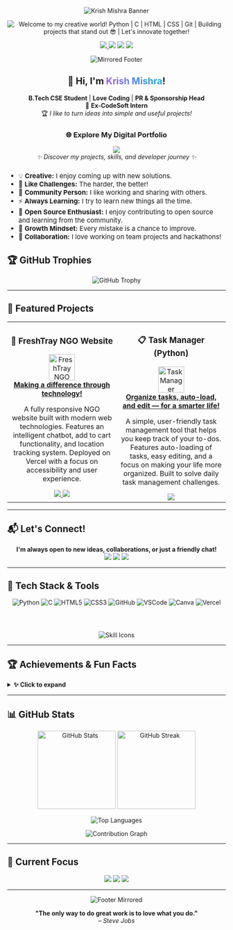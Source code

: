 <p align="center">
  <img src="https://capsule-render.vercel.app/api?type=waving&color=gradient&customColorList=12&height=180&section=header&text=Krish%20Mishra%20%F0%9F%98%8E&fontSize=48&fontColor=ffffff&animation=fadeIn" alt="Krish Mishra Banner" />
</p> 
<p align="center">
  <img src="https://readme-typing-svg.herokuapp.com?font=Fira+Code&size=28&pause=1200&color=A855F7&center=true&vCenter=true&width=900&lines=Welcome+to+my+creative+world!;Python+%7C+C+%7C+HTML+%7C+CSS+%7C+Git+;Building+projects+that+stand+out+%F0%9F%98%8E;Let%27s+innovate+together!&gradient=true&gradientColorStart=A855F7&gradientColorEnd=06B6D4" alt="Welcome to my creative world! Python | C | HTML | CSS | Git | Building projects that stand out 😎 | Let's innovate together!" />
</p>
<p align="center">
  <a href="https://portfolioofkrish.vercel.app" target="_blank">
    <img src="https://img.shields.io/badge/🚀_Portfolio-Explore_My_Work-A855F7?style=for-the-badge&logoColor=white&labelColor=0F0F23&gradient=true" />
  </a>
  <a href="https://www.linkedin.com/in/krish-mishra-45933a306"><img src="https://img.shields.io/badge/LinkedIn-Connect-06B6D4?style=for-the-badge&logo=linkedin&logoColor=white&labelColor=0F0F23" /></a>
  <a href="mailto:krishmishra121301@gmail.com"><img src="https://img.shields.io/badge/Gmail-Email%20me-F97316?style=for-the-badge&logo=gmail&logoColor=white&labelColor=0F0F23" /></a>
  <a href="https://www.instagram.com/krish_mishra_7/profilecard/?igsh=eHR5bG8waDFhb21u"><img src="https://img.shields.io/badge/Instagram-follow-EC4899?style=for-the-badge&logo=instagram&logoColor=white&labelColor=0F0F23" /></a>
</p>

<p align="center">
  <img src="https://capsule-render.vercel.app/api?type=waving&color=gradient&customColorList=12&height=80&section=header&reversal=true" alt="Mirrored Footer" />
</p>

<div align="center">
  <h2>👋 Hi, I'm <span style="background: linear-gradient(45deg, #A855F7, #06B6D4); -webkit-background-clip: text; -webkit-text-fill-color: transparent;">Krish Mishra</span>!</h2>
  <p>
    <b>B.Tech CSE Student</b> | <b>Love Coding</b> | <b>PR & Sponsorship Head</b><br>
    🚀 <b>Ex-CodeSoft Intern</b><br>
    🏆 <i>I like to turn ideas into simple and useful projects!</i>
  </p>
  
  <!-- 💼 PORTFOLIO SECTION -->
  <div align="center" style="margin: 25px 0;">
    <h3>🌐 Explore My Digital Portfolio</h3>
    <a href="https://portfolioofkrish.vercel.app" target="_blank">
      <img src="https://img.shields.io/badge/🎨_VIEW_PORTFOLIO-Click_Here-A855F7?style=for-the-badge&logoColor=white&labelColor=0F0F23" />
    </a>
    <br>
    <i>✨ Discover my projects, skills, and developer journey ✨</i>
  </div>
  
  <ul align="left" style="font-size: 1.08em; margin-top: 10px;">
    <li>💡 <b>Creative:</b> I enjoy coming up with new solutions.</li>
    <li>🧩 <b>Like Challenges:</b> The harder, the better!</li>
    <li>🎤 <b>Community Person:</b> I like working and sharing with others.</li>
    <li>⚡ <b>Always Learning:</b> I try to learn new things all the time.</li>
    <li>📝 <b>Open Source Enthusiast:</b> I enjoy contributing to open source and learning from the community.</li>
    <li>🌱 <b>Growth Mindset:</b> Every mistake is a chance to improve.</li>
    <li>🤝 <b>Collaboration:</b> I love working on team projects and hackathons!</li>
  </ul>
</div>

## 🏆 GitHub Trophies

<p align="center">
  <img src="https://github-profile-trophy.vercel.app/?username=kri297&theme=algolia&margin-w=15&margin-h=15&no-bg=true&row=2&column=4" alt="GitHub Trophy"/>
</p>

---

## 🌟 Featured Projects

<div align="center">
  <table>
    <tr>
      <td align="center" width="50%">
        <h3>🌱 FreshTray NGO Website</h3>
        <a href="https://freshtray-mges.vercel.app/" target="_blank">
          <img src="https://img.icons8.com/color/96/000000/heart-with-pulse.png" width="60" alt="FreshTray NGO"/><br>
          <b>Making a difference through technology!</b>
        </a>
        <p>
          A fully responsive NGO website built with modern web technologies. Features an intelligent chatbot, add to cart functionality, and location tracking system. Deployed on Vercel with a focus on accessibility and user experience.
        </p>
        <a href="https://freshtray-mges.vercel.app/" target="_blank">
          <img src="https://img.shields.io/badge/🌐_Live_Demo-Visit_Site-06B6D4?style=for-the-badge&logoColor=white&labelColor=0F0F23" />
        </a>
        <a href="https://github.com/kri297/NGO_WEBSITE" target="_blank">
          <img src="https://img.shields.io/badge/📁_Repository-View_Code-A855F7?style=for-the-badge&logoColor=white&labelColor=0F0F23" />
        </a>
      </td>
      <td align="center" width="50%">
        <h3>📋 Task Manager (Python)</h3>
        <a href="https://github.com/kri297/TaskManager/blob/main/590015053_KRISH_CODE.py" target="_blank">
          <img src="https://img.icons8.com/color/96/000000/task.png" width="60" alt="Task Manager"/><br>
          <b>Organize tasks, auto-load, and edit — for a smarter life!</b>
        </a>
        <p>
          A simple, user-friendly task management tool that helps you keep track of your to-dos. Features auto-loading of tasks, easy editing, and a focus on making your life more organized. Built to solve daily task management challenges.
        </p>
        <a href="https://github.com/kri297/TaskManager" target="_blank">
          <img src="https://img.shields.io/badge/📁_Repository-View_Code-A855F7?style=for-the-badge&logoColor=white&labelColor=0F0F23" />
        </a>
      </td>
    </tr>
  </table>
</div>

---

## 📬 Let's Connect!

<p align="center">
  <b>I'm always open to new ideas, collaborations, or just a friendly chat!</b><br>
  <a href="mailto:krishmishra121301@gmail.com"><img src="https://img.shields.io/badge/Email-Me-F97316?style=for-the-badge&logo=gmail&logoColor=white&labelColor=0F0F23" /></a>
  <a href="https://www.linkedin.com/in/krish-mishra-45933a306"><img src="https://img.shields.io/badge/LinkedIn-Message-06B6D4?style=for-the-badge&logo=linkedin&logoColor=white&labelColor=0F0F23" /></a>
  <a href="https://www.instagram.com/krish_mishra_7/profilecard/?igsh=eHR5bG8waDFhb21u"><img src="https://img.shields.io/badge/Instagram-DM-EC4899?style=for-the-badge&logo=instagram&logoColor=white&labelColor=0F0F23" /></a>
</p>

---

## 🧰 Tech Stack & Tools

<div align="center">
  
  <img src="https://img.shields.io/badge/Python-A855F7?style=for-the-badge&logo=python&logoColor=white&labelColor=0F0F23" alt="Python"/>
  <img src="https://img.shields.io/badge/C-06B6D4?style=for-the-badge&logo=c&logoColor=white&labelColor=0F0F23" alt="C"/>
  <img src="https://img.shields.io/badge/HTML5-F97316?style=for-the-badge&logo=html5&logoColor=white&labelColor=0F0F23" alt="HTML5"/>
  <img src="https://img.shields.io/badge/CSS3-EC4899?style=for-the-badge&logo=css3&logoColor=white&labelColor=0F0F23" alt="CSS3"/>
  <img src="https://img.shields.io/badge/GitHub-A855F7?style=for-the-badge&logo=github&logoColor=white&labelColor=0F0F23" alt="GitHub"/>
  <img src="https://img.shields.io/badge/VS%20Code-06B6D4?style=for-the-badge&logo=visual-studio-code&logoColor=white&labelColor=0F0F23" alt="VSCode"/>
  <img src="https://img.shields.io/badge/Canva-F97316?style=for-the-badge&logo=canva&logoColor=white&labelColor=0F0F23" alt="Canva"/>
  <img src="https://img.shields.io/badge/Vercel-EC4899?style=for-the-badge&logo=vercel&logoColor=white&labelColor=0F0F23" alt="Vercel"/>
  
  <br><br>
  <img src="https://skillicons.dev/icons?i=python,c,html,css,github,vscode,canva,vercel&theme=dark" alt="Skill Icons" style="margin-top:10px;"/>
</div>

---

## 🏆 Achievements & Fun Facts

<details>
  <summary><b>✨ Click to expand</b></summary>
  <ul>
    <li>🏢 <b>CodeSoft Intern:</b> Worked mainly in C</li>
    <li>👥 <b>ACM Member:</b> I enjoy coding competitions</li>
    <li>📢 <b>PR & Sponsorship Head:</b> Good at networking and teamwork</li>
    <li>🐍 <b>Python Lover:</b> I like to automate stuff</li>
    <li>🎤 <b>Public Speaking:</b> Explaining tech in a simple way</li>
    <li>🏅 <b>Hackathon Participant:</b> Always up for a challenge!</li>
    <li>🌟 <b>Volunteer:</b> I love helping organize tech events and workshops.</li>
    <li>🌐 <b>Portfolio Creator:</b> Built and deployed my own portfolio website!</li>
    <li>✨ <b>Fun Fact:</b> I get more motivated when things are tough!</li>
  </ul>
</details>

---

## 📊 GitHub Stats

<p align="center">
  <img src="https://github-readme-stats.vercel.app/api?username=kri297&show_icons=true&theme=synthwave&hide_border=true&count_private=true&include_all_commits=true&title_color=A855F7&icon_color=06B6D4&text_color=ffffff&bg_color=0F0F23" height="180" alt="GitHub Stats"/>
  <img src="https://streak-stats.demolab.com/?user=kri297&theme=synthwave&hide_border=true&stroke=A855F7&ring=06B6D4&fire=F97316&currStreakNum=ffffff&sideNums=ffffff&currStreakLabel=A855F7&sideLabels=06B6D4&dates=ffffff&background=0F0F23" height="180" alt="GitHub Streak"/>
</p>

<p align="center">
  <img src="https://github-readme-stats.vercel.app/api/top-langs/?username=kri297&layout=compact&theme=synthwave&hide_border=true&title_color=A855F7&text_color=ffffff&bg_color=0F0F23" alt="Top Languages"/>
</p>

<p align="center">
  <img src="https://github-readme-activity-graph.vercel.app/graph?username=kri297&theme=synthwave&area=true&hide_border=true&radius=10&color=A855F7&line=06B6D4&point=F97316&bg_color=0F0F23" alt="Contribution Graph"/>
</p>

---

## 🎯 Current Focus

<div align="center">
  <img src="https://img.shields.io/badge/🔥_Currently_Working_On-Personal_Projects-A855F7?style=for-the-badge&logoColor=white&labelColor=0F0F23" />
  <img src="https://img.shields.io/badge/📚_Learning-Data_Structures_&_Algorithms-06B6D4?style=for-the-badge&logoColor=white&labelColor=0F0F23" />
  <img src="https://img.shields.io/badge/🎯_Goal-Contributing_to_Open_Source-F97316?style=for-the-badge&logoColor=white&labelColor=0F0F23" />
</div>

---

<p align="center">
  <img src="https://capsule-render.vercel.app/api?type=waving&color=gradient&customColorList=12&height=100&section=footer&reversal=true" alt="Footer Mirrored"/>
</p>

<p align="center">
  <b>"The only way to do great work is to love what you do."</b><br>
  <i>– Steve Jobs</i>
</p>

